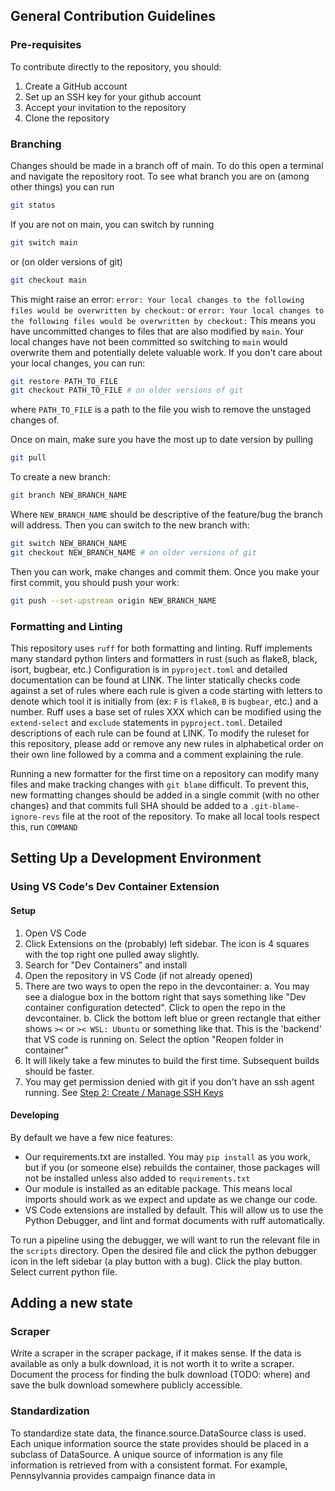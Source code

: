 ## General Contribution Guidelines

### Pre-requisites

To contribute directly to the repository, you should:
1. Create a GitHub account
2. Set up an SSH key for your github account
3. Accept your invitation to the repository
4. Clone the repository

### Branching

Changes should be made in a branch off of main. To do this open a terminal and navigate the repository root.
To see what branch you are on (among other things) you can run 
```bash
git status
```
If you are not on main, you can switch by running
```bash
git switch main
```
or (on older versions of git)
```bash
git checkout main
```
This might raise an error: `error: Your local changes to the following files would be overwritten by checkout:` or `error: Your local changes to the following files would be overwritten by checkout:`
This means you have uncommitted changes to files that are also modified by `main`. Your local changes have not been committed so switching to `main` would overwrite them and potentially delete valuable work. If you don't care about your local changes, you can run:
```bash
git restore PATH_TO_FILE
git checkout PATH_TO_FILE # on older versions of git
```
where `PATH_TO_FILE` is a path to the file you wish to remove the unstaged changes of. 

Once on main, make sure you have the most up to date version by pulling
```bash
git pull
```
To create a new branch:
```bash
git branch NEW_BRANCH_NAME
```
Where  `NEW_BRANCH_NAME` should be descriptive of the feature/bug the branch will address. Then you can switch to the new branch with:
```bash
git switch NEW_BRANCH_NAME
git checkout NEW_BRANCH_NAME # on older versions of git
```
Then you can work, make changes and commit them. Once you make your first commit, you should push your work:
```bash
git push --set-upstream origin NEW_BRANCH_NAME
```


### Formatting and Linting

This repository uses `ruff` for both formatting and linting. Ruff implements many standard python linters and formatters in rust (such as flake8, black, isort, bugbear, etc.) Configuration is in `pyproject.toml` and detailed documentation can be found at LINK. The linter statically checks code against a set of rules where each rule is given a code starting with letters to denote which tool it is initially from (ex: `F` is `flake8`, `B` is `bugbear`, etc.) and a number. Ruff uses a base set of rules XXX which can be modified using the `extend-select` and `exclude` statements in `pyproject.toml`. Detailed descriptions of each rule can be found at LINK. To modify the ruleset for this repository, please add or remove any new rules in alphabetical order on their own line followed by a comma and a comment explaining the rule. 

Running a new formatter for the first time on a repository can modify many files and make tracking changes with `git blame` difficult. To prevent this, new formatting changes should be added in a single commit (with no other changes) and that commits full SHA should be added to a `.git-blame-ignore-revs` file at the root of the repository. To make all local tools respect this, run `COMMAND`


## Setting Up a Development Environment

### Using VS Code's Dev Container Extension

#### Setup
1. Open VS Code
2. Click Extensions on the (probably) left sidebar. The icon is 4 squares with the top right one pulled away slightly. 
3. Search for "Dev Containers" and install
4. Open the repository in VS Code (if not already opened)
5. There are two ways to open the repo in the devcontainer:
    a. You may see a dialogue box in the bottom right that says something like "Dev container configuration detected". Click to open the repo in the devcontainer. 
    b. Click the bottom left blue or green rectangle that either shows `><` or `>< WSL: Ubuntu` or something like that. This is the 'backend' that VS code is running on. Select the option "Reopen folder in container"
6. It will likely take a few minutes to build the first time. Subsequent builds should be faster. 
7. You may get permission denied with git if you don't have an ssh agent running. See [Step 2: Create / Manage SSH Keys](https://github.com/dsi-clinic/the-clinic/blob/main/tutorials/slurm.md#step-2-create--manage-ssh-keys)

#### Developing
By default we have a few nice features:
- Our requirements.txt are installed. You may `pip install` as you work, but if you (or someone else) rebuilds the container, those packages will not be installed unless also added to `requirements.txt`
- Our module is installed as an editable package. This means local imports should work as we expect and update as we change our code. 
- VS Code extensions are installed by default. This will allow us to use the Python Debugger, and lint and format documents with ruff automatically.

To run a pipeline using the debugger, we will want to run the relevant file in the `scripts` directory. Open the desired file and click the python debugger icon in the left sidebar (a play button with a bug). Click the play button. Select current python file. 


## Adding a new state

### Scraper

Write a scraper in the scraper package, if it makes sense. If the data is available as only a bulk download, it is not worth it to write a scraper. Document the process for finding the bulk download (TODO: where) and save the bulk download somewhere publicly accessible. 

### Standardization

To standardize state data, the finance.source.DataSource class is used. Each unique information source the state provides should be placed in a subclass of DataSource. A unique source of information is any file information is retrieved from with a consistent format. For example, Pennsylvannia provides campaign finance data in 